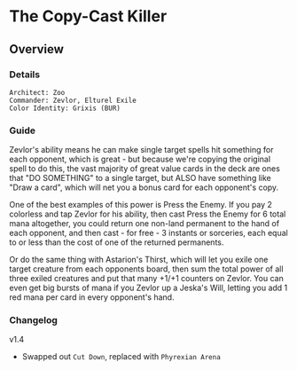 # The Copy-Cast Killer
## Overview
### Details
```
Architect: Zoo
Commander: Zevlor, Elturel Exile
Color Identity: Grixis (BUR)
```

### Guide
Zevlor's ability means he can make single target spells hit something for each opponent, which is great - but because we're copying the original spell to do this, the vast majority of great value cards in the deck are ones that "DO SOMETHING" to a single target, but ALSO have something like "Draw a card", which will net you a bonus card for each opponent's copy.

One of the best examples of this power is Press the Enemy. If you pay 2 colorless and tap Zevlor for his ability, then cast Press the Enemy for 6 total mana altogether, you could return one non-land permanent to the hand of each opponent, and then cast - for free - 3 instants or sorceries, each equal to or less than the cost of one of the returned permanents.

Or do the same thing with Astarion's Thirst, which will let you exile one target creature from each opponents board, then sum the total power of all three exiled creatures and put that many +1/+1 counters on Zevlor. You can even get big bursts of mana if you Zevlor up a Jeska's Will, letting you add 1 red mana per card in every opponent's hand.

### Changelog
v1.4
- Swapped out `Cut Down`, replaced with `Phyrexian Arena`